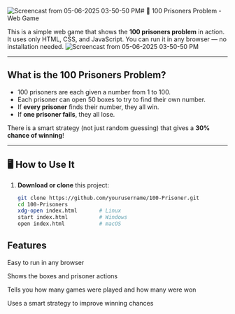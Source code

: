 ![Screencast from 05-06-2025 03-50-50 PM](https://github.com/user-attachments/assets/2090bc6a-c1e9-4e68-8f9c-ba05d92895bd)# 🎯 100 Prisoners Problem - Web Game

This is a simple web game that shows the **100 prisoners problem** in action. It uses only HTML, CSS, and JavaScript. You can run it in any browser — no installation needed.
![Screencast from 05-06-2025 03-50-50 PM](https://github.com/user-attachments/assets/b61ceb37-d66d-4ece-9007-ecc0b3b407da)


---

##  What is the 100 Prisoners Problem?

- 100 prisoners are each given a number from 1 to 100.
- Each prisoner can open 50 boxes to try to find their own number.
- If **every prisoner** finds their number, they all win.
- If **one prisoner fails**, they all lose.

There is a smart strategy (not just random guessing) that gives a **30% chance of winning**!

---

## 🖥 How to Use It

1. **Download or clone** this project:
   ```bash
   git clone https://github.com/yourusername/100-Prisoner.git
   cd 100-Prisoners
   xdg-open index.html       # Linux
   start index.html          # Windows
   open index.html           # macOS

## Features
  Easy to run in any browser

  Shows the boxes and prisoner actions

  Tells you how many games were played and how many were won

  Uses a smart strategy to improve winning chances

